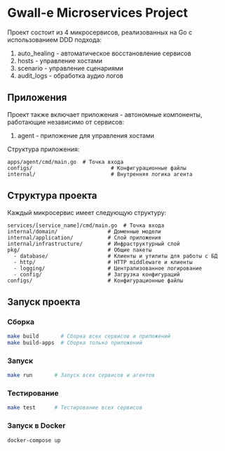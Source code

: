 # Gwall-e Microservices Project

Проект состоит из 4 микросервисов, реализованных на Go с использованием DDD подхода:

1. auto_healing - автоматическое восстановление сервисов
2. hosts - управление хостами
3. scenario - управление сценариями
4. audit_logs - обработка аудио логов

## Приложения

Проект также включает приложения - автономные компоненты, работающие независимо от сервисов:

1. agent - приложение для управления хостами

Структура приложения:

```
apps/agent/cmd/main.go  # Точка входа
configs/                         # Конфигурационные файлы
internal/                        # Внутренняя логика агента
```

## Структура проекта

Каждый микросервис имеет следующую структуру:

```
services/[service_name]/cmd/main.go  # Точка входа
internal/domain/                # Доменные модели
internal/application/           # Слой приложения
internal/infrastructure/        # Инфраструктурный слой
pkg/                            # Общие пакеты
  - database/                   # Клиенты и утилиты для работы с БД
  - http/                       # HTTP middleware и клиенты
  - logging/                    # Централизованное логирование
  - config/                     # Загрузка конфигураций
configs/                        # Конфигурационные файлы
```


## Запуск проекта

### Сборка
```bash
make build       # Сборка всех сервисов и приложений
make build-apps  # Сборка только приложений
```

### Запуск
```bash
make run       # Запуск всех сервисов и агентов
```

### Тестирование
```bash
make test      # Тестирование всех сервисов
```

### Запуск в Docker
```bash
docker-compose up